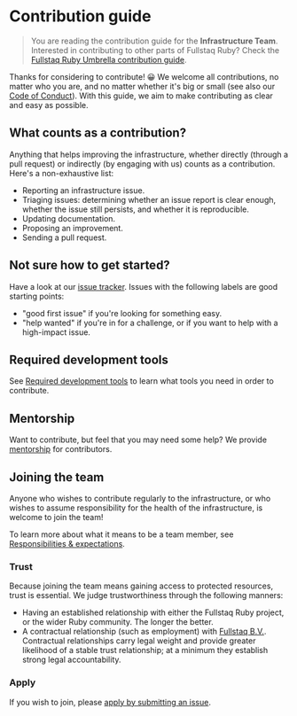 # Contribution guide

> You are reading the contribution guide for the **Infrastructure Team**. Interested in contributing to other parts of Fullstaq Ruby? Check the [Fullstaq Ruby Umbrella contribution guide](https://github.com/fullstaq-labs/fullstaq-ruby-umbrella/blob/main/CONTRIBUTING.md).

Thanks for considering to contribute! 😀 We welcome all contributions, no matter who you are, and no matter whether it's big or small (see also our [Code of Conduct](CODE_OF_CONDUCT.md)). With this guide, we aim to make contributing as clear and easy as possible.

## What counts as a contribution?

Anything that helps improving the infrastructure, whether directly (through a pull request) or indirectly (by engaging with us) counts as a contribution. Here's a non-exhaustive list:

 * Reporting an infrastructure issue.
 * Triaging issues: determining whether an issue report is clear enough, whether the issue still persists, and whether it is reproducible.
 * Updating documentation.
 * Proposing an improvement.
 * Sending a pull request.

## Not sure how to get started?

Have a look at our [issue tracker](https://github.com/fullstaq-labs/fullstaq-ruby-infra/issues). Issues with the following labels are good starting points:

 * "good first issue" if you're looking for something easy.
 * "help wanted" if you're in for a challenge, or if you want to help with a high-impact issue.

## Required development tools

See [Required development tools](docs/required-devtools.md) to learn what tools you need in order to contribute.

## Mentorship

Want to contribute, but feel that you may need some help? We provide [mentorship](docs/mentorship.md) for contributors.

## Joining the team

Anyone who wishes to contribute regularly to the infrastructure, or who wishes to assume responsibility for the health of the infrastructure, is welcome to join the team!

To learn more about what it means to be a team member, see [Responsibilities & expectations](docs/responsibilities-expectations.md).

### Trust

Because joining the team means gaining access to protected resources, trust is essential. We judge trustworthiness through the following manners:

 * Having an established relationship with either the Fullstaq Ruby project, or the wider Ruby community. The longer the better.
 * A contractual relationship (such as employment) with [Fullstaq B.V.](https://fullstaq.com/). Contractual relationships carry legal weight and provide greater likelihood of a stable trust relationship; at a minimum they establish strong legal accountability.

### Apply

If you wish to join, please [apply by submitting an issue](https://github.com/fullstaq-labs/fullstaq-ruby-infra/issues/new?template=apply_join_team.md).
